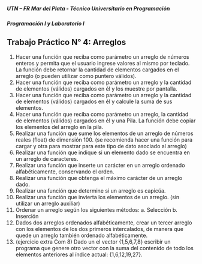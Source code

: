 ##### UTN – FR Mar del Plata - Técnico Universitario en Programación

##### Programación I y Laboratorio I

## Trabajo Práctico N° 4: Arreglos

1. Hacer una función que reciba como parámetro un arreglo de números enteros y permita que
el usuario ingrese valores al mismo por teclado. La función debe retornar la cantidad de
elementos cargados en el arreglo (o pueden utilizar como puntero válidos).
2. Hacer una función que reciba como parámetro un arreglo y la cantidad de elementos (válidos)
cargados en él y los muestre por pantalla.
3. Hacer una función que reciba como parámetro un arreglo y la cantidad de elementos (válidos)
cargados en él y calcule la suma de sus elementos.
4. Hacer una función que reciba como parámetro un arreglo, la cantidad de elementos (válidos)
cargados en él y una Pila. La función debe copiar los elementos del arreglo en la pila.
5. Realizar una función que sume los elementos de un arreglo de números reales (float) de
dimensión 100. (se recomienda hacer una función para cargar y otra para mostrar para este
tipo de dato asociado al arreglo)
6. Realizar una función que indique si un elemento dado se encuentra en un arreglo de
caracteres.
7. Realizar una función que inserte un carácter en un arreglo ordenado alfabéticamente,
conservando el orden.
8. Realizar una función que obtenga el máximo carácter de un arreglo dado.
9. Realizar una función que determine si un arreglo es capicúa.
10. Realizar una función que invierta los elementos de un arreglo. (sin utilizar un arreglo auxiliar)
11. Ordenar un arreglo según los siguientes métodos:
a. Selección
b. Inserción
12. Dados dos arreglos ordenados alfabéticamente, crear un tercer arreglo con los elementos de
los dos primeros intercalados, de manera que quede un arreglo también ordenado
alfabéticamente.
13. (ejercicio extra Com 8) Dado un el vector {1,5,6,7,8} escribir un programa que genere otro
vector con la suma del contenido de todo los elementos anteriores al índice actual:
{1,6,12,19,27}.
